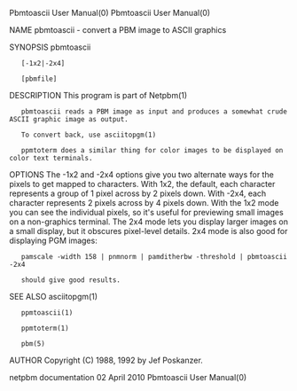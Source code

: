 Pbmtoascii User Manual(0)                                                                                                                                                           Pbmtoascii User Manual(0)



NAME
       pbmtoascii - convert a PBM image to ASCII graphics


SYNOPSIS
       pbmtoascii

       [-1x2|-2x4]

       [pbmfile]


DESCRIPTION
       This program is part of Netpbm(1)

       pbmtoascii reads a PBM image as input and produces a somewhat crude ASCII graphic image as output.

       To convert back, use asciitopgm(1)

       ppmtoterm does a similar thing for color images to be displayed on color text terminals.



OPTIONS
       The  -1x2 and -2x4 options give you two alternate ways for the pixels to get mapped to characters.  With 1x2, the default, each character represents a group of 1 pixel across by 2 pixels down.  With
       -2x4, each character represents 2 pixels across by 4 pixels down.  With the 1x2 mode you can see the individual pixels, so it's useful for previewing small images on a  non-graphics  terminal.   The
       2x4 mode lets you display larger images on a small display, but it obscures pixel-level details.  2x4 mode is also good for displaying PGM images:

       pamscale -width 158 | pnmnorm | pamditherbw -threshold | pbmtoascii -2x4

       should give good results.


SEE ALSO
       asciitopgm(1)

       ppmtoascii(1)

       ppmtoterm(1)

       pbm(5)



AUTHOR
       Copyright (C) 1988, 1992 by Jef Poskanzer.



netpbm documentation                                                                            02 April 2010                                                                       Pbmtoascii User Manual(0)
